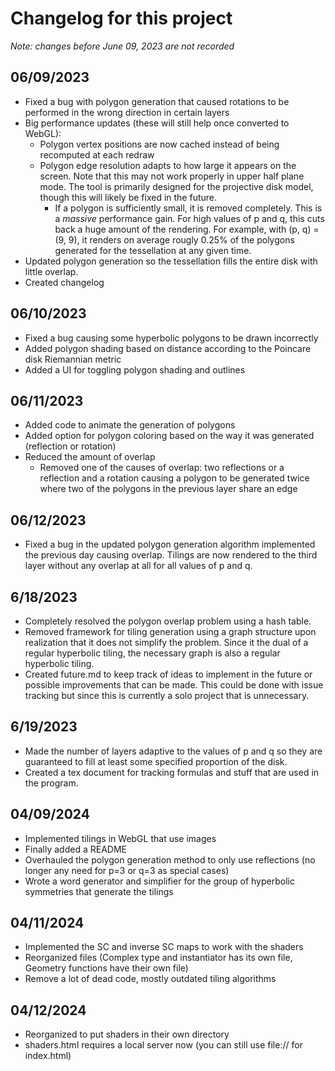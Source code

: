 # Changelog for this project

*Note: changes before June 09, 2023 are not recorded*

## 06/09/2023

- Fixed a bug with polygon generation that caused rotations to be performed in the wrong direction in certain layers
- Big performance updates (these will still help once converted to WebGL):
	- Polygon vertex positions are now cached instead of being recomputed at each redraw
	- Polygon edge resolution adapts to how large it appears on the screen. Note that this may not work properly in upper half plane mode. The tool is primarily designed for the projective disk model, though this will likely be fixed in the future.
		- If a polygon is sufficiently small, it is removed completely. This is a *massive* performance gain. For high values of p and q, this cuts back a huge amount of the rendering. For example, with (p, q) = (9, 9), it renders on average rougly 0.25% of the polygons generated for the tessellation at any given time.
- Updated polygon generation so the tessellation fills the entire disk with little overlap.
- Created changelog

## 06/10/2023

- Fixed a bug causing some hyperbolic polygons to be drawn incorrectly
- Added polygon shading based on distance according to the Poincare disk Riemannian metric
- Added a UI for toggling polygon shading and outlines

## 06/11/2023

- Added code to animate the generation of polygons
- Added option for polygon coloring based on the way it was generated (reflection or rotation)
- Reduced the amount of overlap
	- Removed one of the causes of overlap: two reflections or a reflection and a rotation causing a polygon to be generated twice where two of the polygons in the previous layer share an edge 

## 06/12/2023

- Fixed a bug in the updated polygon generation algorithm implemented the previous day causing overlap. Tilings are now rendered to the third layer without any overlap at all for all values of p and q.

## 6/18/2023

- Completely resolved the polygon overlap problem using a hash table.
- Removed framework for tiling generation using a graph structure upon realization that it does not simplify the problem. Since it the dual of a regular hyperbolic tiling, the necessary graph is also a regular hyperbolic tiling.
- Created future.md to keep track of ideas to implement in the future or possible improvements that can be made. This could be done with issue tracking but since this is currently a solo project that is unnecessary.

## 6/19/2023

- Made the number of layers adaptive to the values of p and q so they are guaranteed to fill at least some specified proportion of the disk.
- Created a tex document for tracking formulas and stuff that are used in the program.

## 04/09/2024

- Implemented tilings in WebGL that use images
- Finally added a README
- Overhauled the polygon generation method to only use reflections (no longer any need for p=3 or q=3 as special cases)
- Wrote a word generator and simplifier for the group of hyperbolic symmetries that generate the tilings

## 04/11/2024

- Implemented the SC and inverse SC maps to work with the shaders
- Reorganized files (Complex type and instantiator has its own file, Geometry functions have their own file)
- Remove a lot of dead code, mostly outdated tiling algorithms

## 04/12/2024

- Reorganized to put shaders in their own directory
- shaders.html requires a local server now (you can still use file:// for index.html)